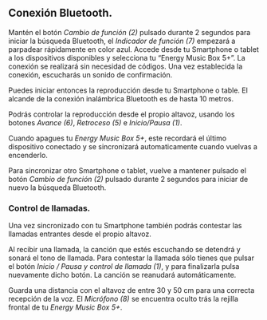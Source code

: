 ## Conexión Bluetooth.

Mantén el botón *Cambio de función (2)* pulsado durante 2 segundos para iniciar la búsqueda Bluetooth, el *Indicador de función (7)* empezará a parpadear rápidamente en color azul. Accede desde tu Smartphone o tablet a los dispositivos disponibles y selecciona tu “Energy Music Box 5+”. La conexión se realizará sin necesidad de códigos. Una vez establecida la conexión, escucharás un sonido de confirmación.

Puedes iniciar entonces la reproducción desde tu Smartphone o table. El alcande de la conexión inalámbrica Bluetooth es de hasta 10 metros. 

Podrás controlar la reproducción desde el propio altavoz, usando los botones *Avance (6)*, *Retroceso (5)* e *Inicio/Pausa (1)*.

Cuando apagues tu *Energy Music Box 5+*, este recordará el último dispositivo conectado y se sincronizará automaticamente cuando vuelvas a encenderlo.

Para sincronizar otro Smartphone o tablet, vuelve a mantener pulsado el botón *Cambio de función (2)* pulsado durante 2 segundos para iniciar de nuevo la búsqueda Bluetooth.

### Control de llamadas.

Una vez sincronizado con tu Smartphone también podrás contestar las llamadas entrantes desde el propio altavoz.

Al recibir una llamada, la canción que estés escuchando se detendrá y sonará el tono de llamada. Para contestar la llamada sólo tienes que pulsar el botón *Inicio / Pausa  y control de llamada (1)*, y para finalizarla pulsa nuevamente dicho botón. La canción se reanudará automáticamente.

Guarda una distancia con el altavoz de entre 30 y 50 cm para una correcta recepción de la voz. El *Micrófono (8)* se encuentra oculto trás la rejilla frontal de tu *Energy Music Box 5+*.
